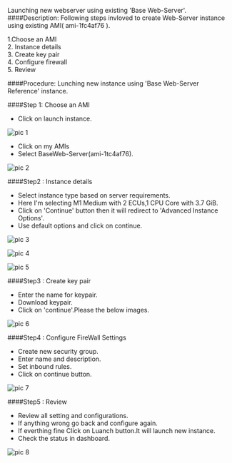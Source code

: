 Launching new webserver using existing 'Base Web-Server'.
####Description:
Following steps invloved to create Web-Server instance using existing AMI( ami-1fc4af76 ).

1.Choose an AMI<br />
2. Instance details<br />
3. Create key pair<br />
4. Configure firewall<br />
5. Review<br />

####Procedure:
Lunching new instance using 'Base Web-Server Reference' instance.

####Step 1: Choose an AMI

* Click on launch instance.

![pic 1](https://cloud.githubusercontent.com/assets/25039079/22283781/12667da2-e30a-11e6-90ef-36e39e9510fc.png)
* Click on my AMIs
* Select BaseWeb-Server(ami-1tc4af76).

![pic 2](https://cloud.githubusercontent.com/assets/25039079/22279032/0575afc6-e2ee-11e6-869b-4e47342be9e9.png)

####Step2 : Instance details

* Select instance type based on server requirements.
* Here I'm selecting M1 Medium with 2 ECUs,1 CPU Core with 3.7 GiB.
* Click on 'Continue' button then it will redirect to 'Advanced Instance Options'.
* Use default options and click on continue.

![pic 3](https://cloud.githubusercontent.com/assets/25039079/22279231/6136faee-e2ef-11e6-8aa5-bd7397fb3e6e.png)
 
![pic 4](https://cloud.githubusercontent.com/assets/25039079/22279630/d1b19df4-e2f1-11e6-8dbd-db15d0953e7f.png)
    
![pic 5](https://cloud.githubusercontent.com/assets/25039079/22279709/5cb87ff8-e2f2-11e6-87c1-d7ed4473e5d8.png)

####Step3 : Create key pair

* Enter the name for keypair.<br />
* Download keypair.<br />
* Click on 'continue'.Please the below images.<br />

![pic 6](https://cloud.githubusercontent.com/assets/25039079/22280069/87e32d3e-e2f4-11e6-94ec-51fcd5387047.png)

####Step4 : Configure FireWall Settings

* Create new security group.
* Enter name and description.
* Set inbound rules.
* Click on continue button.

![pic 7](https://cloud.githubusercontent.com/assets/25039079/22280149/fa32c41c-e2f4-11e6-8cc5-bf9be3cd7e2f.png)

####Step5 : Review

* Review all setting and configurations.
* If anything wrong go back and configure again.
* If everthing fine Click on Luanch button.It will launch new instance.
* Check the status in dashboard.

![pic 8](https://cloud.githubusercontent.com/assets/25039079/22280200/4f4d0bce-e2f5-11e6-9952-00e90b2c7a0b.png)


  

